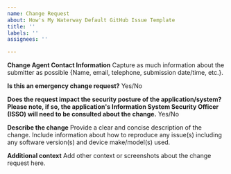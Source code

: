 ```yaml
---
name: Change Request
about: How's My Waterway Default GitHub Issue Template
title: ''
labels: ''
assignees: ''

---
```


**Change Agent Contact Information**
Capture as much information about the submitter as possible {Name, email, telephone, submission date/time, etc.}.

**Is this an emergency change request?**
Yes/No

**Does the request impact the security posture of the application/system? Please note, if so, the application's Information System Security Officer (ISSO) will need to be consulted about the change.**
Yes/No

**Describe the change**
Provide a clear and concise description of the change. Include information about how to reproduce any issue(s) including any software version(s) and device make/model(s) used.

**Additional context**
Add  other context or screenshots about the change request here.
